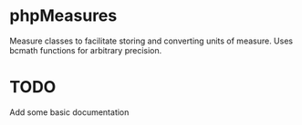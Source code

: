 phpMeasures
===========

Measure classes to facilitate storing and converting units of measure.  Uses bcmath functions for arbitrary precision.

TODO
===========
Add some basic documentation
